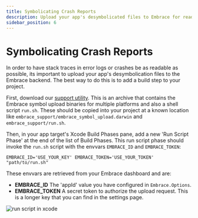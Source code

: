```yaml
---
title: Symbolicating Crash Reports
description: Upload your app's desymbolicated files to Embrace for readable stack traces.
sidebar_position: 6
---
```


# Symbolicating Crash Reports

In order to have stack traces in error logs or crashes be as readable as possible, its important to upload your app's desymbolication files to the Embrace backend. The best way to do this is to add a build step to your project.

First, download our [support utility](https://downloads.embrace.io/embrace_support.zip). This is an archive that contains the Embrace symbol upload binaries for multiple platforms and also a shell script `run.sh`. These should be copied into your project at a known location like `embrace_support/embrace_symbol_upload.darwin` and `embrace_support/run.sh`.

Then, in your app target's Xcode Build Phases pane, add a new 'Run Script Phase' at the end of the list of Build Phases. This run script phase should invoke the `run.sh` script with the envvars `EMBRACE_ID` and `EMBRACE_TOKEN`:

```
EMBRACE_ID='USE_YOUR_KEY' EMBRACE_TOKEN='USE_YOUR_TOKEN' "path/to/run.sh"
```

These envvars are retrieved from your Embrace dashboard and are:

- **EMBRACE_ID** The 'appId' value you have configured in `Embrace.Options`.
- **EMBRACE_TOKEN** A secret token to authorize the upload request. This is a longer key that you can find in the settings page.

![run script in xcode](https://github.com/embrace-io/embrace-apple-sdk/raw/main/Documentation/assets/GettingStarted/run-script-phase.png)
